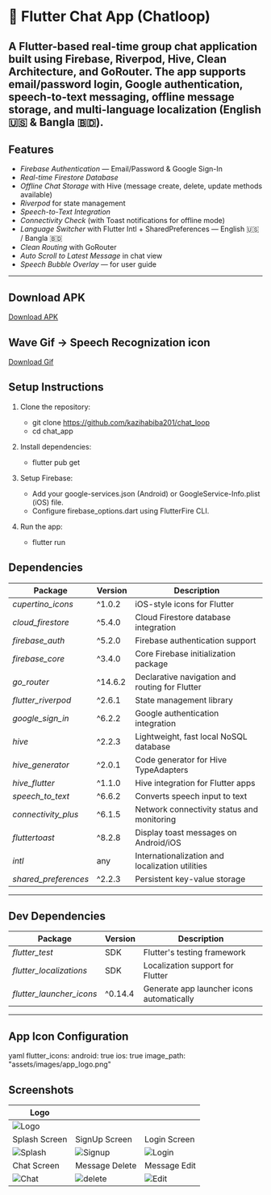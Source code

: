 # 💬 Flutter Chat App (Chatloop)

A Flutter-based real-time group chat application built using Firebase, Riverpod, Hive, Clean Architecture, and GoRouter.
The app supports email/password login, Google authentication, speech-to-text messaging, offline message storage, and multi-language localization (English 🇺🇸 & Bangla 🇧🇩).
---

## Features

- *Firebase Authentication* — Email/Password & Google Sign-In  
- *Real-time Firestore Database*  
- *Offline Chat Storage* with Hive (message create, delete, update methods available)  
- *Riverpod* for state management  
- *Speech-to-Text Integration*  
- *Connectivity Check* (with Toast notifications for offline mode)  
- *Language Switcher* with Flutter Intl + SharedPreferences — English 🇺🇸 / Bangla 🇧🇩  
- *Clean Routing* with GoRouter   
- *Auto Scroll to Latest Message* in chat view
- *Speech Bubble Overlay* — for user guide

---
## Download APK

[Download APK](https://drive.google.com/file/d/1hcENTyGuzfAIx0x2-wqMsVsV_Cfg1UXJ/view?usp=drive_link)

## Wave Gif -> Speech Recognization icon
[Download Gif](https://drive.google.com/file/d/1DqMzSvgo057AIbEfL0GzViFpydEXYczL/view?usp=sharing)

## Setup Instructions

1. Clone the repository:
   - git clone https://github.com/kazihabiba201/chat_loop
   - cd chat_app

2. Install dependencies:
   - flutter pub get

3. Setup Firebase:
   - Add your google-services.json (Android) or GoogleService-Info.plist (iOS) file.
   - Configure firebase_options.dart using FlutterFire CLI.

4. Run the app:
   - flutter run
  
##  Dependencies

| Package | Version | Description |
|----------|----------|-------------|
| *cupertino_icons* | ^1.0.2 | iOS-style icons for Flutter |
| *cloud_firestore* | ^5.4.0 | Cloud Firestore database integration |
| *firebase_auth* | ^5.2.0 | Firebase authentication support |
| *firebase_core* | ^3.4.0 | Core Firebase initialization package |
| *go_router* | ^14.6.2 | Declarative navigation and routing for Flutter |
| *flutter_riverpod* | ^2.6.1 | State management library |
| *google_sign_in* | ^6.2.2 | Google authentication integration |
| *hive* | ^2.2.3 | Lightweight, fast local NoSQL database |
| *hive_generator* | ^2.0.1 | Code generator for Hive TypeAdapters |
| *hive_flutter* | ^1.1.0 | Hive integration for Flutter apps |
| *speech_to_text* | ^6.6.2 | Converts speech input to text |
| *connectivity_plus* | ^6.1.5 | Network connectivity status and monitoring |
| *fluttertoast* | ^8.2.8 | Display toast messages on Android/iOS |
| *intl* | any | Internationalization and localization utilities |
| *shared_preferences* | ^2.2.3 | Persistent key-value storage |

---

##  Dev Dependencies

| Package | Version | Description |
|----------|----------|-------------|
| *flutter_test* | SDK | Flutter's testing framework |
| *flutter_localizations* | SDK | Localization support for Flutter |
| *flutter_launcher_icons* | ^0.14.4 | Generate app launcher icons automatically |

---

##  App Icon Configuration

yaml
flutter_icons:
  android: true
  ios: true
  image_path: "assets/images/app_logo.png"

## Screenshots

| Logo |  |  |
| ------------ | ----------- | ----------------- |
| ![Logo](https://github.com/user-attachments/assets/055eb9a4-fc72-4e80-81a3-100769e1b14a) |
| Splash Screen | SignUp Screen | Login Screen |
| ![Splash](https://github.com/user-attachments/assets/f74e2a6f-d5d8-488c-90da-c40b56d01562) | ![Signup](https://github.com/user-attachments/assets/ca676884-071b-4754-a0a8-e222d58ffc8c) | ![Login](https://github.com/user-attachments/assets/8db35cf0-297b-4030-9152-055f66fc27de) |
| Chat Screen | Message Delete | Message Edit |
| ![Chat](https://github.com/user-attachments/assets/36a0be58-3476-48ef-bb42-6fe2cfde3058) | ![delete](https://github.com/user-attachments/assets/d0aa6b34-ea9c-4ff1-9e3c-5e2df0dab2c8) | ![Edit](https://github.com/user-attachments/assets/e574469c-b238-413f-8f45-24ae1f63c93a) |
